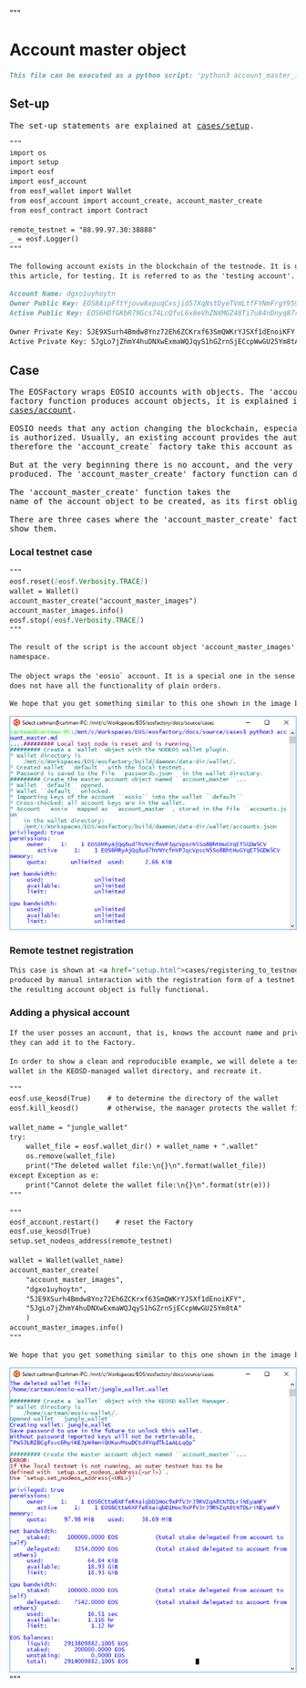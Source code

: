 """
# Account master object

```md
This file can be executed as a python script: 'python3 account_master_images.md'.
```

## Set-up

<pre>
The set-up statements are explained at <a href="setup.html">cases/setup</a>.
</pre>
```md
"""
import os
import setup
import eosf
import eosf_account
from eosf_wallet import Wallet
from eosf_account import account_create, account_master_create
from eosf_contract import Contract

remote_testnet = "88.99.97.30:38888"
_ = eosf.Logger()
"""
```

```md
The following account exists in the blockchain of the testnode. It is used, in
this article, for testing. It is referred to as the 'testing account'.
```

```md
Account Name: dgxo1uyhoytn
Owner Public Key: EOS8AipFftYjovw8xpuqCxsjid57XqNstDyeTVmLtfFYNmFrgY959
Active Public Key: EOS6HDfGKbR79Gcs74LcQfvL6x8eVhZNXMGZ48Ti7u84nDnyq87rv

Owner Private Key: 5JE9XSurh4Bmdw8Ynz72Eh6ZCKrxf63SmQWKrYJSXf1dEnoiKFY
Active Private Key: 5JgLo7jZhmY4huDNXwExmaWQJqyS1hGZrnSjECcpWwGU25Ym8tA 
```


## Case

<pre>
The EOSFactory wraps EOSIO accounts with objects. The 'account_create` 
factory function produces account objects, it is explained in the article 
<a href="account.html">cases/account</a>.

EOSIO needs that any action changing the blockchain, especially account creation 
is authorized. Usually, an existing account provides the authorization, and
therefore the 'account_create` factory take this account as its second argument.

But at the very beginning there is no account, and the very first one has to be
produced. The 'account_master_create' factory function can do this.

The 'account_master_create' function takes the 
name of the account object to be created, as its first obligatory argument.

There are three cases where the 'account_master_create' factory can do. We will
show them. 
</pre>

### Local testnet case

```md
"""
eosf.reset([eosf.Verbosity.TRACE])
wallet = Wallet()
account_master_create("account_master_images")
account_master_images.info()
eosf.stop([eosf.Verbosity.TRACE])
"""
```

```md
The result of the script is the account object 'account_master_images' in the global
namespace.

The object wraps the 'eosio` account. It is a special one in the sense that it 
does not have all the functionality of plain orders.
```

```md
We hope that you get something similar to this one shown in the image below.
```
<img src="account_master_images/account_master_eosio.png" 
    onerror="this.src='../../../source/cases/account_master_images/account_master_eosio.png'"   
    alt="local testnet account master" width="720px"/>

### Remote testnet registration

```md
This case is shown at <a href="setup.html">cases/registering_to_testnode</a>. There the account object is 
produced by manual interaction with the registration form of a testnet. There 
the resulting account object is fully functional.
```

### Adding a physical account

```md
If the user posses an account, that is, knows the account name and private keys,
they can add it to the Factory.

In order to show a clean and reproducible example, we will delete a testing 
wallet in the KEOSD-managed wallet directory, and recreate it.
```

```md
"""
eosf.use_keosd(True)    # to determine the directory of the wallet
eosf.kill_keosd()       # otherwise, the manager protects the wallet file

wallet_name = "jungle_wallet"
try:
    wallet_file = eosf.wallet_dir() + wallet_name + ".wallet"
    os.remove(wallet_file)
    print("The deleted wallet file:\n{}\n".format(wallet_file))
except Exception as e:
    print("Cannot delete the wallet file:\n{}\n".format(str(e)))
"""
```

```md
"""
eosf_account.restart()    # reset the Factory
eosf.use_keosd(True)
setup.set_nodeos_address(remote_testnet)

wallet = Wallet(wallet_name)
account_master_create(
    "account_master_images",
    "dgxo1uyhoytn",
    "5JE9XSurh4Bmdw8Ynz72Eh6ZCKrxf63SmQWKrYJSXf1dEnoiKFY",
    "5JgLo7jZhmY4huDNXwExmaWQJqyS1hGZrnSjECcpWwGU25Ym8tA"
    )
account_master_images.info()
"""
```

```md
We hope that you get something similar to this one shown in the image below.
```
<img src="account_master_images/account_master_add.png" 
    onerror="this.src='../../../source/cases/account_master_images/account_master_add.png'" width="720px"/>
"""